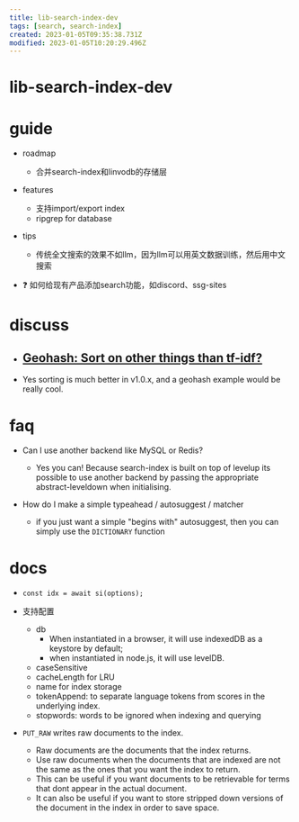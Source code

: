 ```yaml
---
title: lib-search-index-dev
tags: [search, search-index]
created: 2023-01-05T09:35:38.731Z
modified: 2023-01-05T10:20:29.496Z
---
```


# lib-search-index-dev

# guide

- roadmap
  - 合并search-index和linvodb的存储层

- features
  - 支持import/export index
  - ripgrep for database

- tips
  - 传统全文搜索的效果不如llm，因为llm可以用英文数据训练，然后用中文搜索

- ❓ 如何给现有产品添加search功能，如discord、ssg-sites
# discuss
- ## [Geohash: Sort on other things than tf-idf?](https://github.com/fergiemcdowall/search-index/issues/476)
- Yes sorting is much better in v1.0.x, and a geohash example would be really cool.
# faq
- Can I use another backend like MySQL or Redis?
  - Yes you can! Because search-index is built on top of levelup its possible to use another backend by passing the appropriate abstract-leveldown when initialising.

- How do I make a simple typeahead / autosuggest / matcher
  - if you just want a simple "begins with" autosuggest, then you can simply use the `DICTIONARY` function
# docs
- `const idx = await si(options);`
- 支持配置
  - db
    - When instantiated in a browser, it will use indexedDB as a keystore by default; 
    - when instantiated in node.js, it will use levelDB. 
  - caseSensitive
  - cacheLength for LRU
  - name for index storage
  - tokenAppend: to separate language tokens from scores in the underlying index.
  - stopwords: words to be ignored when indexing and querying

- `PUT_RAW` writes raw documents to the index. 
  - Raw documents are the documents that the index returns. 
  - Use raw documents when the documents that are indexed are not the same as the ones that you want the index to return.
  - This can be useful if you want documents to be retrievable for terms that dont appear in the actual document. 
  - It can also be useful if you want to store stripped down versions of the document in the index in order to save space.
